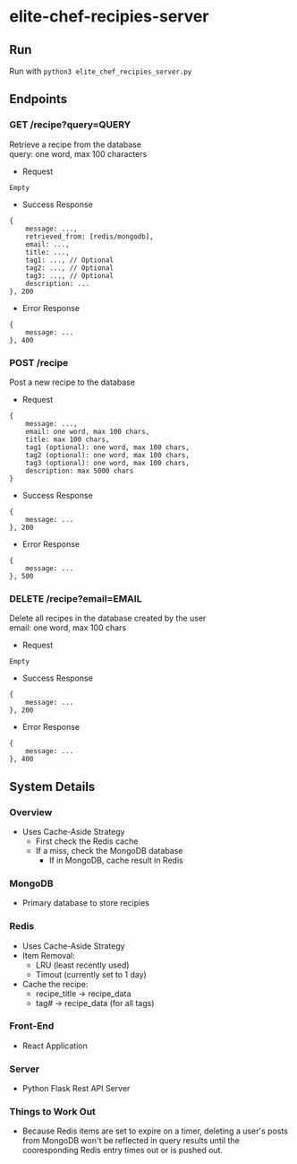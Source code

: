 # elite-chef-recipies-server

## Run
Run with `python3 elite_chef_recipies_server.py`

## Endpoints

### GET /recipe?query=QUERY
Retrieve a recipe from the database  
query: one word, max 100 characters
- Request
```
Empty
```
- Success Response
```
{
    message: ...,
    retrieved_from: [redis/mongodb],
    email: ...,
    title: ...,
    tag1: ..., // Optional
    tag2: ..., // Optional
    tag3: ..., // Optional
    description: ...
}, 200
```
- Error Response
```
{
    message: ...
}, 400
```

### POST /recipe
Post a new recipe to the database  
- Request
```
{
    message: ...,
    email: one word, max 100 chars,
    title: max 100 chars,
    tag1 (optional): one word, max 100 chars,
    tag2 (optional): one word, max 100 chars,
    tag3 (optional): one word, max 100 chars,
    description: max 5000 chars
}
```
- Success Response
```
{
    message: ...
}, 200
```
- Error Response
```
{
    message: ...
}, 500
```

### DELETE /recipe?email=EMAIL
Delete all recipes in the database created by the user  
email: one word, max 100 chars
- Request
```
Empty
```
- Success Response
```
{
    message: ...
}, 200
```
- Error Response
```
{
    message: ...
}, 400
```

## System Details
### Overview
- Uses Cache-Aside Strategy
    - First check the Redis cache
    - If a miss, check the MongoDB database
        - If in MongoDB, cache result in Redis

### MongoDB
- Primary database to store recipies

### Redis
- Uses Cache-Aside Strategy
- Item Removal:
    - LRU (least recently used)
    - Timout (currently set to 1 day)
- Cache the recipe:
    - recipe_title -> recipe_data
    - tag# -> recipe_data (for all tags)

### Front-End
- React Application

### Server
- Python Flask Rest API Server

### Things to Work Out
- Because Redis items are set to expire on a timer, deleting a user's posts from MongoDB won't be reflected in query results until the cooresponding Redis entry times out or is pushed out.
